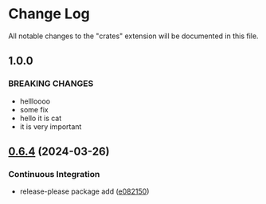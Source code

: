 # Change Log
All notable changes to the "crates" extension will be documented in this file.
## 1.0.0
### BREAKING CHANGES
 * hellloooo
 * some fix
 * hello it is cat
 * it is very important
## [0.6.4](https://github.com/filllabs/crates/compare/v0.6.3...v0.6.4) (2024-03-26)
### Continuous Integration
* release-please package add ([e082150](https://github.com/filllabs/crates/commit/e08215000182e1b84a884188c0f6fe7f1f4c3c3d))